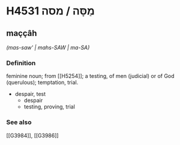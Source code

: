 # H4531 מַסָּה / מסה

## maççâh

_(mas-saw' | mahs-SAW | ma-SA)_

### Definition

feminine noun; from [[H5254]]; a testing, of men (judicial) or of God (querulous); temptation, trial.

- despair, test
    - despair
    - testing, proving, trial
### See also

[[G3984]], [[G3986]]

